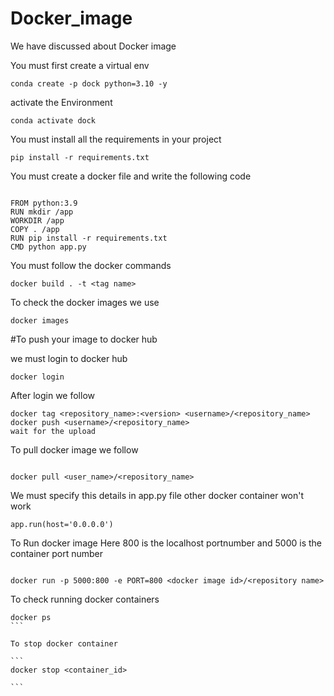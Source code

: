 # Docker_image
We have discussed about Docker image 


You must first create a virtual env
```
conda create -p dock python=3.10 -y

```

activate the Environment
```
conda activate dock

```

You must install all the requirements in your project

```
pip install -r requirements.txt

```

You must create a docker file and write the following code 

```

FROM python:3.9
RUN mkdir /app
WORKDIR /app
COPY . /app
RUN pip install -r requirements.txt
CMD python app.py

```

You must follow the docker commands

```
docker build . -t <tag name>

```

To check the docker images we use

```
docker images

```

#To push your image to docker hub

we must login to docker hub
```
docker login
```

After login we follow

```
docker tag <repository_name>:<version> <username>/<repository_name> 
docker push <username>/<repository_name>
wait for the upload
```

To pull docker image we follow
```

docker pull <user_name>/<repository_name>

```
We must specify this details in app.py file
other docker container won't work 
```
app.run(host='0.0.0.0')

```

To Run docker image
Here 800 is the localhost portnumber and 5000 is the container port number 

```

docker run -p 5000:800 -e PORT=800 <docker image id>/<repository name>

```

To check running docker containers
````
docker ps
```

To stop docker container

```
docker stop <container_id>

```
